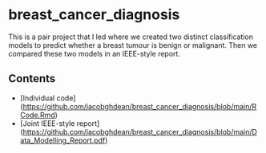 # breast_cancer_diagnosis

This is a pair project that I led where we created two distinct classification models to predict whether a breast tumour is benign or malignant. Then we compared these two models in an IEEE-style report.

## Contents

- [Individual code] (https://github.com/jacobghdean/breast_cancer_diagnosis/blob/main/RCode.Rmd)
- [Joint IEEE-style report] (https://github.com/jacobghdean/breast_cancer_diagnosis/blob/main/Data_Modelling_Report.pdf)
